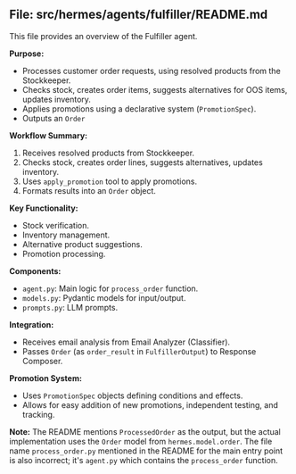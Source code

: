 ## File: src/hermes/agents/fulfiller/README.md

This file provides an overview of the Fulfiller agent.

**Purpose:**

*   Processes customer order requests, using resolved products from the Stockkeeper.
*   Checks stock, creates order items, suggests alternatives for OOS items, updates inventory.
*   Applies promotions using a declarative system (`PromotionSpec`).
*   Outputs an `Order`

**Workflow Summary:**

1.  Receives resolved products from Stockkeeper.
2.  Checks stock, creates order lines, suggests alternatives, updates inventory.
3.  Uses `apply_promotion` tool to apply promotions.
4.  Formats results into an `Order` object.

**Key Functionality:**

*   Stock verification.
*   Inventory management.
*   Alternative product suggestions.
*   Promotion processing.

**Components:**

*   `agent.py`: Main logic for `process_order` function.
*   `models.py`: Pydantic models for input/output.
*   `prompts.py`: LLM prompts.

**Integration:**

*   Receives email analysis from Email Analyzer (Classifier).
*   Passes `Order` (as `order_result` in `FulfillerOutput`) to Response Composer.

**Promotion System:**

*   Uses `PromotionSpec` objects defining conditions and effects.
*   Allows for easy addition of new promotions, independent testing, and tracking.

**Note:** The README mentions `ProcessedOrder` as the output, but the actual implementation uses the `Order` model from `hermes.model.order`. The file name `process_order.py` mentioned in the README for the main entry point is also incorrect; it's `agent.py` which contains the `process_order` function. 
